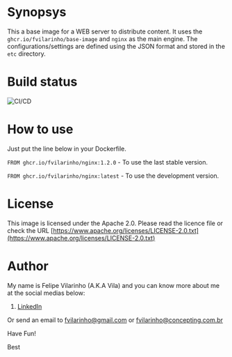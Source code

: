 Synopsys
========

This a base image for a WEB server to distribute content.
It uses the `ghcr.io/fvilarinho/base-image` and `nginx` as the main engine.
The configurations/settings are defined using the JSON format and stored in the `etc` directory.


Build status
============

![CI/CD](https://github.com/fvilarinho/nginx/workflows/CI/CD/badge.svg)


How to use
==========

Just put the line below in your Dockerfile.

`FROM ghcr.io/fvilarinho/nginx:1.2.0` - To use the last stable version.

`FROM ghcr.io/fvilarinho/nginx:latest` - To use the development version.


License
=======

This image is licensed under the Apache 2.0. Please read the licence file or check the URL [https://www.apache.org/licenses/LICENSE-2.0.txt](https://www.apache.org/licenses/LICENSE-2.0.txt)


Author
======

My name is Felipe Vilarinho (A.K.A Vila) and you can know more about me at the social medias below:

1. [LinkedIn](https://br.linkedin.com/in/fvilarinho)

Or send an email to fvilarinho@gmail.com or fvilarinho@concepting.com.br

Have Fun!

Best